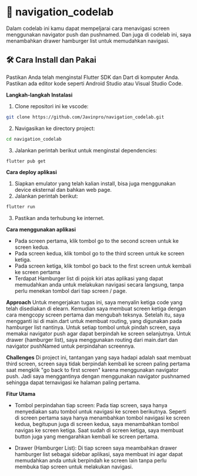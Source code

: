 # 🚀 navigation_codelab
Dalam codelab ini kamu dapat mempeljarai cara menavigasi screen menggunakan navigator push dan pushnamed. Dan juga di codelab ini, saya menambahkan drawer hamburger list untuk memudahkan navigasi.

## 🛠️ Cara Install dan Pakai
Pastikan Anda telah menginstal Flutter SDK dan Dart di komputer Anda. Pastikan ada editor kode seperti Android Studio atau Visual Studio Code.

**Langkah-langkah Instalasi**
1. Clone repositori ini ke vscode:
```bash
git clone https://github.com/Javinpro/navigation_codelab.git
```
2. Navigasikan ke directory project:
```bash
cd navigation_codelab
```

3. Jalankan perintah berikut untuk menginstal dependencies:
```bash
flutter pub get
```

**Cara deploy aplikasi**
1. Siapkan emulator yang telah kalian install, bisa juga menggunakan device eksternal dan bahkan web page.
2. Jalankan perintah berikut:
```bash
flutter run
```
3. Pastikan anda terhubung ke internet.

**Cara menggunakan aplikasi**
- Pada screen pertama, klik tombol go to the second screen untuk ke screen kedua.
- Pada screen kedua, klik tombol go to the third screen untuk ke screen ketiga.
- Pada screen ketiga, klik tombol go back to the first screen untuk kembali ke screen pertama 
- Terdapat Hamburger list di pojok kiri atas aplikasi yang dapat memudahkan anda untuk melakukan navigasi secara langsung, tanpa perlu menekan tombol dari tiap screen / page.

**Approach**
Untuk mengerjakan tugas ini, saya menyalin ketiga code yang telah disediakan di elearn. Kemudian saya membuat screen ketiga dengan cara mengcopy screen pertama dan mengubah teksnya. Setelah itu, saya mengganti isi di main.dart untuk membuat routing, yang digunakan pada hamburger list nantinya. Untuk setiap tombol untuk pindah screen, saya memakai navigator push agar dapat berpindah ke screen selanjutnya. Untuk drawer (hamburger list), saya menggunakan routing dari main.dart dan navigator pushNamed untuk perpindahan screennya.

**Challenges**
Di project ini, tantangan yang saya hadapi adalah saat membuat third screen, screen saya tidak berpindah kembali ke screen paling pertama saat mengklik "go back to first screen" karena menggunakan navigator push. Jadi saya menggantinya dengan menggunakan navigator pushnamed sehingga dapat ternavigasi ke halaman paling pertama.

**Fitur Utama**
- Tombol perpindahan tiap screen:
  Pada tiap screen, saya hanya menyediakan satu tombol untuk navigasi ke screen berikutnya.       Seperti di screen pertama saya hanya menambahkan tombol navigasi ke screen kedua, begitupun     juga di screen kedua, saya menambahkan tombol navigas ke screen ketiga. Saat sudah di screen    ketiga, saya membuat button juga yang mengarahkan kembali ke screen pertama.

- Drawer (Hamburger List):
  Di tiap screen saya meambahkan drawer hamburger list sebagai sidebar aplikasi, saya membuat     ini agar dapat memudahkan anda untuk berpindah ke screen lain tanpa perlu membuka tiap screen   untuk melakukan navigasi.




